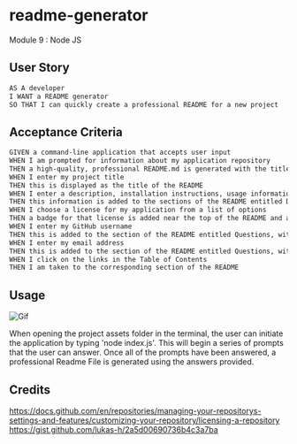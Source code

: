 # readme-generator
Module 9 : Node JS

## User Story

```md
AS A developer
I WANT a README generator
SO THAT I can quickly create a professional README for a new project
```

## Acceptance Criteria

```md
GIVEN a command-line application that accepts user input
WHEN I am prompted for information about my application repository
THEN a high-quality, professional README.md is generated with the title of my project and sections entitled Description, Table of Contents, Installation, Usage, License, Contributing, Tests, and Questions
WHEN I enter my project title
THEN this is displayed as the title of the README
WHEN I enter a description, installation instructions, usage information, contribution guidelines, and test instructions
THEN this information is added to the sections of the README entitled Description, Installation, Usage, Contributing, and Tests
WHEN I choose a license for my application from a list of options
THEN a badge for that license is added near the top of the README and a notice is added to the section of the README entitled License that explains which license the application is covered under
WHEN I enter my GitHub username
THEN this is added to the section of the README entitled Questions, with a link to my GitHub profile
WHEN I enter my email address
THEN this is added to the section of the README entitled Questions, with instructions on how to reach me with additional questions
WHEN I click on the links in the Table of Contents
THEN I am taken to the corresponding section of the README
```

## Usage

![Gif](./assets/images/readme-generator.gif)

When opening the project assets folder in the terminal, the user can initiate the application by typing 'node index.js'. This will begin a series of prompts that the user can answer. Once all of the prompts have been answered, a professional Readme File is generated using the answers provided.

## Credits
https://docs.github.com/en/repositories/managing-your-repositorys-settings-and-features/customizing-your-repository/licensing-a-repository
https://gist.github.com/lukas-h/2a5d00690736b4c3a7ba
